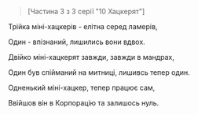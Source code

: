 >[Частина 3 з 3 серії "10 Хацкерят"]

Трійка міні-хацкерів - елітна серед ламерів,

Один - впізнаний, лишились вони вдвох.

Двійко міні-хацкерят завжди, завжди в мандрах,

Один був спійманий на митниці, лишивсь тепер один.

Одненький міні-хацкер, тепер працює сам,

Ввійшов він в Корпорацію та залишось нуль.